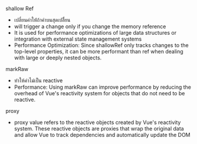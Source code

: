 shallow Ref

- เปลี่ยนค่าให้่ถ้าค่าบนสุดเปลีี่ยน
- will trigger a change only if you change the memory reference
- It is used for performance optimizations of large data structures or integration with external state management systems
- Performance Optimization: Since shallowRef only tracks changes to the top-level properties, it can be more performant than ref when dealing with large or deeply nested objects.

markRaw

- ทำให้ค่าไม่เป็น reactive
- Performance: Using markRaw can improve performance by reducing the overhead of Vue's reactivity system for objects that do not need to be reactive.

proxy

- proxy value refers to the reactive objects created by Vue's reactivity system. These reactive objects are proxies that wrap the original data and allow Vue to track dependencies and automatically update the DOM
